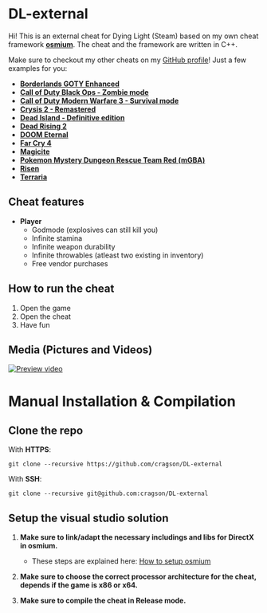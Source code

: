 # DL-external

Hi!
This is an external cheat for Dying Light (Steam) based on my own cheat framework **[osmium](https://github.com/cragson/osmium)**. 
The cheat and the framework are written in C++.

Make sure to checkout my other cheats on my [GitHub profile](https://github.com/cragson)!
Just a few examples for you:
 - **[Borderlands GOTY Enhanced](https://github.com/cragson/bl-goty-external)**
 - **[Call of Duty Black Ops - Zombie mode](https://github.com/cragson/bo1-fun)**
 - **[Call of Duty Modern Warfare 3 - Survival mode](https://github.com/cragson/mw3-surviv0r)**
 - **[Crysis 2 - Remastered](https://github.com/cragson/crysis2-external)**
 - **[Dead Island - Definitive edition](https://github.com/cragson/dead-island-external)**
 - **[Dead Rising 2](https://github.com/cragson/dead-rising-2-external)**
 - **[DOOM Eternal](https://github.com/cragson/doom-eternal-cheat)**
 - **[Far Cry 4](https://github.com/cragson/far-cry-4-external)**
 - **[Magicite](https://github.com/cragson/magicite-external)**
 - **[Pokemon Mystery Dungeon Rescue Team Red (mGBA)](https://gthub.com/cragson/pkm-md-red)**
 - **[Risen](https://github.com/cragson/risen-external)**
 - **[Terraria](https://github.com/cragson/terraria-external)**


## Cheat features

- **Player**
	 - Godmode (explosives can still kill you)
     - Infinite stamina
     - Infinite weapon durability
     - Infinite throwables (atleast two existing in inventory)
     - Free vendor purchases
	 
## How to run the cheat
1. Open the game
2. Open the cheat
3. Have fun

## Media (Pictures and Videos)

[![Preview video](https://img.youtube.com/vi/GBL6VsIPTM0/0.jpg)](https://www.youtube.com/watch?v=GBL6VsIPTM0)

# Manual Installation & Compilation

## Clone the repo
With **HTTPS**:

    git clone --recursive https://github.com/cragson/DL-external

With **SSH**:

    git clone --recursive git@github.com:cragson/DL-external

## Setup the visual studio solution

1. **Make sure to link/adapt the necessary includings and libs for DirectX in osmium.**
	* These steps are explained here: [How to setup osmium](https://github.com/cragson/osmium#installation--setup) 

2. **Make sure to choose the correct processor architecture for the cheat, depends if the game is x86 or x64.**

3. **Make sure to compile the cheat in Release mode.**



